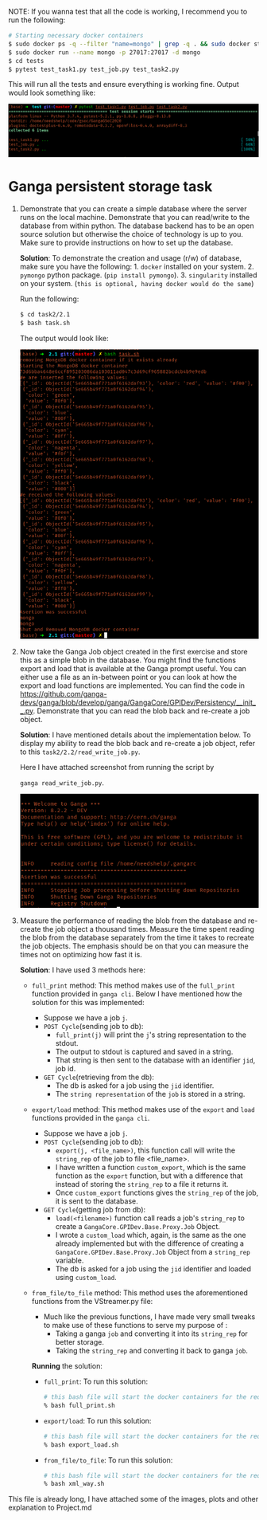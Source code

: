NOTE: If you wanna test that all the code is working, I recommend you to run the following:

```bash
# Starting necessary docker containers
$ sudo docker ps -q --filter "name=mongo" | grep -q . && sudo docker stop mongo && docker rm -fv mongo
$ sudo docker run --name mongo -p 27017:27017 -d mongo
$ cd tests
$ pytest test_task1.py test_job.py test_task2.py
```

This will run all the tests and ensure everything is working fine. Output would look something like:

![image-20200310114012690](assets/image-20200310114012690.png)

# Ganga persistent storage task


1. Demonstrate that you can create a simple database where the server runs on the local machine. Demonstrate that you can read/write to the database from within python. The database backend has to be an open source solution but otherwise the choice of technology is up to you. Make sure to provide instructions on how to set up the database.

    **Solution**: To demonstrate the creation and usage (r/w) of database, make sure you have the following:
           1. `docker` installed on your system.
        2. `pymongo` python package. (`pip install pymongo`).
        3. `singularity` installed on your system. (`this is optional, having docker would do the same`)

    Run the following:
    ```bash
    $ cd task2/2.1
    $ bash task.sh
    ```

    The output would look like:

    ![image-20200309203812990](assets/image-20200309203812990.png)

2. Now take the Ganga Job object created in the first exercise and store this as a simple blob in the database. You might find the functions export and load that is available at the Ganga prompt useful. You can either use a file as an in-between point or you can look at how the export and load functions are implemented. You can find the code in https://github.com/ganga-devs/ganga/blob/develop/ganga/GangaCore/GPIDev/Persistency/__init__.py. Demonstrate that you can read the blob back and re-create a job object.

    **Solution**: I have mentioned details about the implementation below. To display my ability to read the blob back and re-create a job object, refer to this `task2/2.2/read_write_job.py`.
    
    Here I have attached screenshot from running the script by 
    
    `ganga read_write_job.py`.
    
    ![image-20200309204101316](assets/image-20200309204101316.png)
    
3. Measure the performance of reading the blob from the database and  re-create the job object a thousand times. Measure the time spent reading the blob from the database separately from the time it takes to  recreate the job objects. The emphasis should be on that you can measure the times not on optimizing how fast it is.

    **Solution**: I have used 3 methods here:

    - `full_print` method: This method makes use of the `full_print` function provided in `ganga cli`. Below I have mentioned how the solution for this was implemented:
      - Suppose we have a job `j`. 
      - `POST Cycle`(sending job to db):
        - `full_print(j)` will print the `j`'s string representation to the stdout.
        - The output to stdout is captured and saved in a string.
        - That string is then sent to the database with an identifier `jid`, job id.
      - `GET Cycle`(retrieving from the db):
        - The db is asked for a job using the `jid` identifier.
        - The `string representation` of the `job` is stored in a string.
      
    - `export/load` method: This method makes use of the `export` and `load ` functions provided in the `ganga cli`.
      
      - Suppose we have a job `j`.
      - `POST Cycle`(sending job to db):
        - `export(j, <file_name>)`, this function call will write the `string_rep` of the job to file <file_name>. 
        - I have written a function `custom_export`, which is the same function as the `export` function, but with a difference that instead of storing the `string_rep` to a file it returns it.
        - Once `custom_export` functions gives the `string_rep` of the job, it is sent to the database.
      - `GET Cycle`(getting job from db):
        - `load(<filename>)` function call reads a job's `string_rep` to create a `GangaCore.GPIDev.Base.Proxy.Job` Object.
        - I wrote a `custom_load` which, again, is the same as the one already implemented but with the difference of creating a `GangaCore.GPIDev.Base.Proxy.Job` Object from a `string_rep` variable.
        - The db is asked for a job using the `jid` identifier and loaded using `custom_load`.
      
    - `from_file/to_file` method: This method uses the aforementioned functions from the VStreamer.py file:

      - Much like the previous functions, I have made very small tweaks to make use of these functions to serve my purpose of :
        - Taking a ganga `job` and converting it into its `string_rep` for better storage.
        - Taking the `string_rep` and converting it back to ganga `job`.

      **Running** the solution:

      - `full_print`: To run this solution:

        ```bash
        # this bash file will start the docker containers for the required databases and call the stress test on them.
        % bash full_print.sh
        ```

      - `export/load`: To run this solution:

        ```bash
        # this bash file will start the docker containers for the required databases and call the stress test on them.
        % bash export_load.sh
        ```

      - `from_file/to_file`: To run this solution:

        ```bash
        # this bash file will start the docker containers for the required databases and call the stress test on them.
        % bash xml_way.sh
        ```

This file is already long, I have attached some of the images, plots and other explanation to Project.md

 